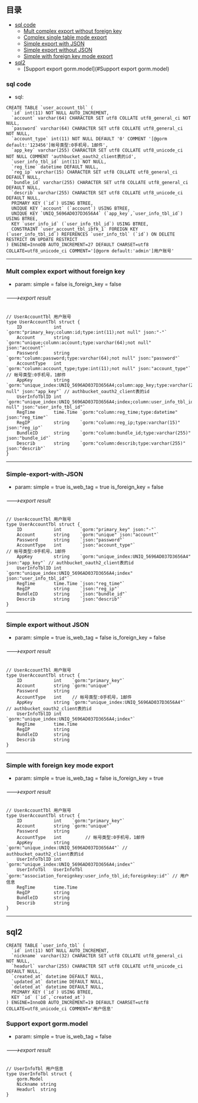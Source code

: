 ## 目录
 - [sql code](#sql-code)
	- [Mult complex export without foreign key](#Mult-complex-export-without-foreign-key)
	- [Complex single table mode export](#Complex-single-table-mode-export)
	- [Simple export with JSON](#Simple-export-with-JSON)
	- [Simple export without JSON](#Simple-export-without-JSON)
	- [Simple with foreign key mode export](#Simple-with-foreign-key-mode-export)
 - [sql2](#sql2)
 	- [Support export gorm.model](#Support export gorm.model)


### sql code

- sql:
```
CREATE TABLE `user_account_tbl` (
  `id` int(11) NOT NULL AUTO_INCREMENT,
  `account` varchar(64) CHARACTER SET utf8 COLLATE utf8_general_ci NOT NULL,
  `password` varchar(64) CHARACTER SET utf8 COLLATE utf8_general_ci NOT NULL,
  `account_type` int(11) NOT NULL DEFAULT '0' COMMENT '[@gorm default:'123456']帐号类型:0手机号，1邮件',
  `app_key` varchar(255) CHARACTER SET utf8 COLLATE utf8_unicode_ci NOT NULL COMMENT 'authbucket_oauth2_client表的id',
  `user_info_tbl_id` int(11) NOT NULL,
  `reg_time` datetime DEFAULT NULL,
  `reg_ip` varchar(15) CHARACTER SET utf8 COLLATE utf8_general_ci DEFAULT NULL,
  `bundle_id` varchar(255) CHARACTER SET utf8 COLLATE utf8_general_ci DEFAULT NULL,
  `describ` varchar(255) CHARACTER SET utf8 COLLATE utf8_unicode_ci DEFAULT NULL,
  PRIMARY KEY (`id`) USING BTREE,
  UNIQUE KEY `account` (`account`) USING BTREE,
  UNIQUE KEY `UNIQ_5696AD037D3656A4` (`app_key`,`user_info_tbl_id`) USING BTREE,
  KEY `user_info_id` (`user_info_tbl_id`) USING BTREE,
  CONSTRAINT `user_account_tbl_ibfk_1` FOREIGN KEY (`user_info_tbl_id`) REFERENCES `user_info_tbl` (`id`) ON DELETE RESTRICT ON UPDATE RESTRICT
) ENGINE=InnoDB AUTO_INCREMENT=27 DEFAULT CHARSET=utf8 COLLATE=utf8_unicode_ci COMMENT='[@gorm default:'admin']用户账号'
```

-------------

### Mult complex export without foreign key

- param: simple = false  is_foreign_key = false

###### --->export result

```
// UserAccountTbl 用户账号
type UserAccountTbl struct {
	ID            int       `gorm:"primary_key;column:id;type:int(11);not null" json:"-"`
	Account       string    `gorm:"unique;column:account;type:varchar(64);not null" json:"account"`
	Password      string    `gorm:"column:password;type:varchar(64);not null" json:"password"`
	AccountType   int       `gorm:"column:account_type;type:int(11);not null" json:"account_type"`                               // 帐号类型:0手机号，1邮件
	AppKey        string    `gorm:"unique_index:UNIQ_5696AD037D3656A4;column:app_key;type:varchar(255);not null" json:"app_key"` // authbucket_oauth2_client表的id
	UserInfoTblID int       `gorm:"unique_index:UNIQ_5696AD037D3656A4;index;column:user_info_tbl_id;type:int(11);not null" json:"user_info_tbl_id"`
	RegTime       time.Time `gorm:"column:reg_time;type:datetime" json:"reg_time"`
	RegIP         string    `gorm:"column:reg_ip;type:varchar(15)" json:"reg_ip"`
	BundleID      string    `gorm:"column:bundle_id;type:varchar(255)" json:"bundle_id"`
	Describ       string    `gorm:"column:describ;type:varchar(255)" json:"describ"`
}
```

-------------

### Simple-export-with-JSON

- param: simple = true is_web_tag = true  is_foreign_key = false

###### --->export result

```
// UserAccountTbl 用户账号
type UserAccountTbl struct {
	ID            int       `gorm:"primary_key" json:"-"`
	Account       string    `gorm:"unique" json:"account"`
	Password      string    `json:"password"`
	AccountType   int       `json:"account_type"`                                      // 帐号类型:0手机号，1邮件
	AppKey        string    `gorm:"unique_index:UNIQ_5696AD037D3656A4" json:"app_key"` // authbucket_oauth2_client表的id
	UserInfoTblID int       `gorm:"unique_index:UNIQ_5696AD037D3656A4;index" json:"user_info_tbl_id"`
	RegTime       time.Time `json:"reg_time"`
	RegIP         string    `json:"reg_ip"`
	BundleID      string    `json:"bundle_id"`
	Describ       string    `json:"describ"`
}

```
--------------

### Simple export without JSON

- param: simple = true is_web_tag = false  is_foreign_key = false

###### --->export result

```
// UserAccountTbl 用户账号
type UserAccountTbl struct {
	ID            int    `gorm:"primary_key"`
	Account       string `gorm:"unique"`
	Password      string
	AccountType   int    // 帐号类型:0手机号，1邮件
	AppKey        string `gorm:"unique_index:UNIQ_5696AD037D3656A4"` // authbucket_oauth2_client表的id
	UserInfoTblID int    `gorm:"unique_index:UNIQ_5696AD037D3656A4;index"`
	RegTime       time.Time
	RegIP         string
	BundleID      string
	Describ       string
}
```

--------------

### Simple with foreign key mode export

- param: simple = true is_web_tag = false  is_foreign_key = true

###### --->export result

```
// UserAccountTbl 用户账号
type UserAccountTbl struct {
	ID            int    `gorm:"primary_key"`
	Account       string `gorm:"unique"`
	Password      string
	AccountType   int         // 帐号类型:0手机号，1邮件
	AppKey        string      `gorm:"unique_index:UNIQ_5696AD037D3656A4"` // authbucket_oauth2_client表的id
	UserInfoTblID int         `gorm:"unique_index:UNIQ_5696AD037D3656A4;index"`
	UserInfoTbl   UserInfoTbl `gorm:"association_foreignkey:user_info_tbl_id;foreignkey:id"` // 用户信息
	RegTime       time.Time
	RegIP         string
	BundleID      string
	Describ       string
}
```

--------------

## sql2
```
CREATE TABLE `user_info_tbl` (
  `id` int(11) NOT NULL AUTO_INCREMENT,
  `nickname` varchar(32) CHARACTER SET utf8 COLLATE utf8_general_ci NOT NULL,
  `headurl` varchar(255) CHARACTER SET utf8 COLLATE utf8_unicode_ci DEFAULT NULL,
  `created_at` datetime DEFAULT NULL,
  `updated_at` datetime DEFAULT NULL,
  `deleted_at` datetime DEFAULT NULL,
  PRIMARY KEY (`id`) USING BTREE,
  KEY `id` (`id`,`created_at`)
) ENGINE=InnoDB AUTO_INCREMENT=19 DEFAULT CHARSET=utf8 COLLATE=utf8_unicode_ci COMMENT='用户信息'
```

### Support export gorm.model

- param: simple = true is_web_tag = false 

###### --->export result


```
// UserInfoTbl 用户信息
type UserInfoTbl struct {
	gorm.Model
	Nickname string
	Headurl  string
}
```